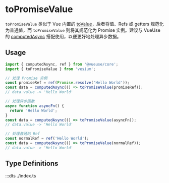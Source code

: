 # toPromiseValue

`toPromiseValue` 类似于 Vue 内置的 [toValue](https://vuejs.org/api/reactivity-utilities.html#tovalue)，后者将值、Refs 或 getters 规范化为普通值，而 `toPromiseValue` 则将其规范化为 Promise 实例。建议与 VueUse 的 [computedAsync](https://vueuse.org/core/computedAsync/) 搭配使用，以便更好地处理异步数据。

## Usage

```ts
import { computedAsync, ref } from '@vueuse/core';
import { toPromiseValue } from 'vesium';

// 处理 Promise 实例
const promiseRef = ref(Promise.resolve('Hello World'));
const data = computedAsync(() => toPromiseValue(promiseRef));
// data.value -> 'Hello World'

// 处理异步函数
async function asyncFn() {
  return 'Hello World';
}
const data = computedAsync(() => toPromiseValue(asyncFn));
// data.value -> 'Hello World'

// 处理普通的 Ref
const normalRef = ref('Hello World');
const data = computedAsync(() => toPromiseValue(normalRef));
// data.value -> 'Hello World'
```

## Type Definitions

:::dts ./index.ts
